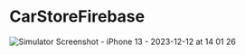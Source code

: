 # CarStoreFirebase
![Simulator Screenshot - iPhone 13 - 2023-12-12 at 14 01 26](https://github.com/balkayunus7/CarStoreFirebase/assets/98759759/ccc638f2-3e40-4379-ba4f-c575de3fb69d)

